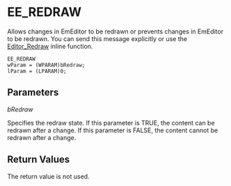 # EE\_REDRAW

Allows changes in EmEditor to be redrawn or prevents changes in EmEditor to
be redrawn. You can send this message explicitly or use the
[Editor\_Redraw](../macro/editor_redraw) inline function.

```
EE_REDRAW
wParam = (WPARAM)bRedraw;
lParam = (LPARAM)0;
```

## Parameters

_bRedraw_

Specifies the redraw state. If this parameter is TRUE, the content can be
redrawn after a change. If this parameter is FALSE, the content cannot be
redrawn after a change.

## Return Values

The return value is not used.
